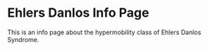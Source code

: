 # Ehlers Danlos Info Page

This is an info page about the hypermobility class of Ehlers Danlos Syndrome.
